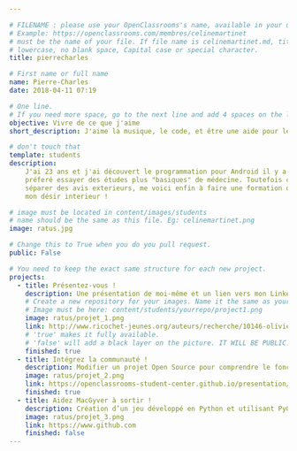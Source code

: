 ```yaml
---

# FILENAME : please use your OpenClassrooms's name, available in your url.
# Example: https://openclassrooms.com/membres/celinemartinet
# must be the name of your file. If file name is celinemartinet.md, title is celinemartinet.
# lowercase, no blank space, Capital case or special character.
title: pierrecharles

# First name or full name
name: Pierre-Charles
date: 2018-04-11 07:19

# One line.
# If you need more space, go to the next line and add 4 spaces on the left, as in 'description'.
objective: Vivre de ce que j'aime
short_description: J'aime la musique, le code, et être une aide pour les autres. 

# don't touch that
template: students
description:
    J'ai 23 ans et j'ai découvert le programmation pour Android il y a 3-4 ans. Mais sous l'influence de la famille j'ai
    préferé essayer des études plus "basiques" de médecine. Toutefois cela ne m'a pas du tout plu. Après 2 ans à me 
    séparer des avis exterieurs, me voici enfin à faire une formation qui m'enthousiasme, et qui répond réellement à
    mon désir interieur !

# image must be located in content/images/students
# name should be the same as this file. Eg: celinemartinet.png
image: ratus.jpg

# Change this to True when you do you pull request.
public: False

# You need to keep the exact same structure for each new project.
projects:
  - title: Présentez-vous !
    description: Une présentation de moi-même et un lien vers mon LinkedIn.
    # Create a new repository for your images. Name it the same as your nickname and profile picture.
    # Image must be here: content/students/yourrepo/project1.png
    image: ratus/projet_1.png
    link: http://www.ricochet-jeunes.org/auteurs/recherche/10146-olivier-vogel
    # 'true' makes it fully available.
    # 'false' will add a black layer on the picture. IT WILL BE PUBLIC!
    finished: true
  - title: Intégrez la communauté !
    description: Modifier un projet Open Source pour comprendre le fonctionnement de Git, de Github et des pull requests. 
    image: ratus/projet_2.png
    link: https://openclassrooms-student-center.github.io/presentation/students/ratus.html
    finished: true
  - title: Aidez MacGyver à sortir !
    description: Création d’un jeu développé en Python et utilisant PyGame.
    image: ratus/projet_3.png
    link: https://www.github.com
    finished: false
---
```

